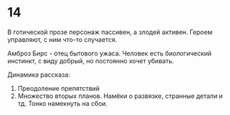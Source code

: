 # 14

В готической прозе персонаж пассивен, а злодей активен. Героем управляют, с ним что-то случается.

Амброз Бирс - отец бытового ужаса. Человек есть биологический инстинкт, с виду добрый, но постоянно хочет убивать.

Динамика рассказа:

1.	Преодоление препятствий
2.	Множество вторых планов. Намёки о развязке, странные детали и тд. Тонко намекнуть на сбои.
